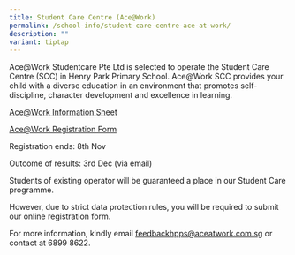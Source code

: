 ```yaml
---
title: Student Care Centre (Ace@Work)
permalink: /school-info/student-care-centre-ace-at-work/
description: ""
variant: tiptap
---
```

<p>Ace@Work&nbsp;Studentcare Pte Ltd is selected to operate the Student Care
Centre (SCC) in Henry Park Primary School. Ace@Work SCC provides your child
with a diverse education in an environment that promotes self-discipline,
character development and excellence in learning.</p>
<p><a href="/files/Letter%20to%20parent.pdf" rel="noopener noreferrer nofollow" target="_blank">Ace@Work Information Sheet</a>
</p>
<p><a href="https://form.jotform.com/222634227320446" rel="noopener noreferrer nofollow" target="_blank">Ace@Work Registration Form</a>
</p>
<p>Registration ends: 8th Nov</p>
<p>Outcome of results: 3rd Dec (via email)</p>
<p>Students of existing operator will be guaranteed a place in our Student
Care programme.</p>
<p>However, due to strict data protection rules, you will be required to
submit our online registration form.</p>
<p>For more information, kindly email&nbsp;<a href="mailto:feedbackhpps@aceatwork.com.sg" rel="noopener noreferrer nofollow" target="_blank">feedbackhpps@aceatwork.com.sg</a>&nbsp;or
contact at 6899 8622.</p>